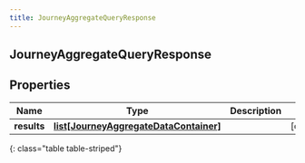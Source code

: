 ```yaml
---
title: JourneyAggregateQueryResponse
---
```

## JourneyAggregateQueryResponse

## Properties

|Name | Type | Description | Notes|
|------------ | ------------- | ------------- | -------------|
| **results** | [**list[JourneyAggregateDataContainer]**](JourneyAggregateDataContainer.html) |  | [optional] |
{: class="table table-striped"}


